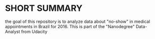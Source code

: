 # SHORT SUMMARY
the goal of this repository is to analyze data about "no-show" in medical appointments in Brazil for 2016. This is part of the "Nanodegree" Data-Analyst from Udacity
